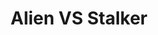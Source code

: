--- 
title: "Alien VS Stalker"
publishdate: "2019-1-6T16:48:46+02:00"
src: "https://365manga.net/manga/alien-vs-stalker"
image: "https://data.365manga.net/images/thumbnails/32590-alien-vs-stalker.jpg"
description: " A series where Hinata Taiyou, a stalker, follows around Kinoshita Hazuki...and protects her (and the earth) from aliens. I mean the title says it all, really."
---